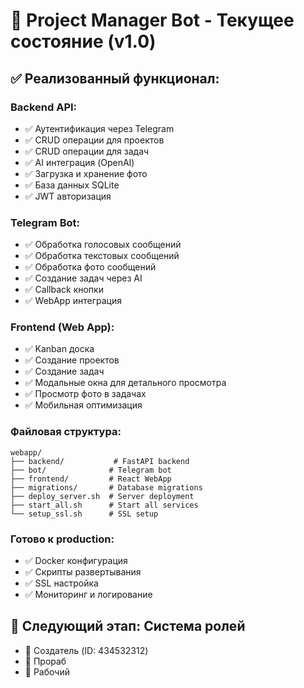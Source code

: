 # 🚀 Project Manager Bot - Текущее состояние (v1.0)

## ✅ Реализованный функционал:

### **Backend API:**
- ✅ Аутентификация через Telegram
- ✅ CRUD операции для проектов
- ✅ CRUD операции для задач
- ✅ AI интеграция (OpenAI)
- ✅ Загрузка и хранение фото
- ✅ База данных SQLite
- ✅ JWT авторизация

### **Telegram Bot:**
- ✅ Обработка голосовых сообщений
- ✅ Обработка текстовых сообщений
- ✅ Обработка фото сообщений
- ✅ Создание задач через AI
- ✅ Callback кнопки
- ✅ WebApp интеграция

### **Frontend (Web App):**
- ✅ Kanban доска
- ✅ Создание проектов
- ✅ Создание задач
- ✅ Модальные окна для детального просмотра
- ✅ Просмотр фото в задачах
- ✅ Мобильная оптимизация

### **Файловая структура:**
```
webapp/
├── backend/           # FastAPI backend
├── bot/              # Telegram bot
├── frontend/         # React WebApp
├── migrations/       # Database migrations
├── deploy_server.sh  # Server deployment
├── start_all.sh      # Start all services
└── setup_ssl.sh      # SSL setup
```

### **Готово к production:**
- ✅ Docker конфигурация
- ✅ Скрипты развертывания
- ✅ SSL настройка
- ✅ Мониторинг и логирование

## 🎯 Следующий этап: Система ролей
- 👑 Создатель (ID: 434532312)
- 👷 Прораб
- 👤 Рабочий
